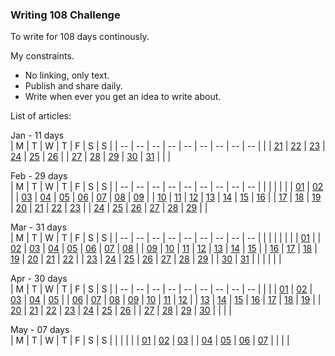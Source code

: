 ### Writing 108 Challenge
To write for 108 days continously.  

My constraints.
+ No linking, only text.
+ Publish and share daily.
+ Write when ever you get an idea to write about.
  
List of articles:  

Jan - 11 days   
| M | T | W | T | F | S | S |
| -- | -- | -- | -- | -- | -- | -- | -- | -- |
|        | [21](001-ekadashi) | [22]() | [23]() | [24]() | [25]() | [26]() |
| [27]() | [28]() | [29]() | [30]() | [31]() |        |        |
  
Feb - 29 days   
| M | T | W | T | F | S | S |
| -- | -- | -- | -- | -- | -- | -- | -- | -- |
|        |        |        |        |        | [01]() | [02]() |
| [03]() | [04]() | [05]() | [06]() | [07]() | [08]() | [09]() |
| [10]() | [11]() | [12]() | [13]() | [14]() | [15]() | [16]() |
| [17]() | [18]() | [19]() | [20]() | [21]() | [22]() | [23]() |
| [24]() | [25]() | [26]() | [27]() | [28]() | [29]() |        |
  
Mar - 31 days    
| M | T | W | T | F | S | S |
| -- | -- | -- | -- | -- | -- | -- | -- | -- |
|        |        |        |        |        |        | [01]() |
| [02]() | [03]() | [04]() | [05]() | [06]() | [07]() | [08]() |
| [09]() | [10]() | [11]() | [12]() | [13]() | [14]() | [15]() |
| [16]() | [17]() | [18]() | [19]() | [20]() | [21]() | [22]() |
| [23]() | [24]() | [25]() | [26]() | [27]() | [28]() | [29]() |
| [30]() | [31]() |        |        |        |        |        |
  
Apr - 30 days    
| M | T | W | T | F | S | S |
| -- | -- | -- | -- | -- | -- | -- | -- | -- |
|        |        | [01]() | [02]() | [03]() | [04]() | [05]() |
| [06]() | [07]() | [08]() | [09]() | [10]() | [11]() | [12]() |
| [13]() | [14]() | [15]() | [16]() | [17]() | [18]() | [19]() |
| [20]() | [21]() | [22]() | [23]() | [24]() | [25]() | [26]() |
| [27]() | [28]() | [29]() | [30]() |        |        |        | 
   
May - 07 days   
| M | T | W | T | F | S | S |
|        |        |        |        | [01]() | [02]() | [03]() |
| [04]() | [05]() | [06]() | [07]() |        |        |        |